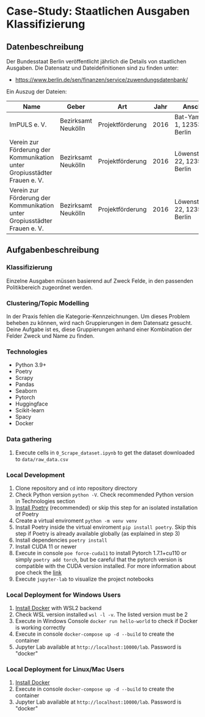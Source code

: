 # Case-Study: Staatlichen Ausgaben Klassifizierung

## Datenbeschreibung

Der Bundesstaat Berlin veröffentlicht jährlich die Details von staatlichen Ausgaben. Die Datensatz und Dateidefinitionen sind zu finden unter:

- https://www.berlin.de/sen/finanzen/service/zuwendungsdatenbank/

Ein Auszug der Dateien:

| Name                                                                     | Geber               | Art              | Jahr | Anschrift                       | Politikbereich | Zweck                                      | Betrag |
| ------------------------------------------------------------------------ | ------------------- | ---------------- | ---- | ------------------------------- | -------------- | ------------------------------------------ | ------ |
| ImPULS e. V.                                                             | Bezirksamt Neukölln | Projektförderung | 2016 | Bat-Yam-Platz 1, 12353 Berlin   | Bildung        | Sprachschulungen für aktive Gropiusstädter | 6607   |
| Verein zur Förderung der Kommunikation unter Gropiusstädter Frauen e. V. | Bezirksamt Neukölln | Projektförderung | 2016 | Löwensteinring 22, 12353 Berlin | Familie        | Kinderbildungscafe                         | 2499   |
| Verein zur Förderung der Kommunikation unter Gropiusstädter Frauen e. V. | Bezirksamt Neukölln | Projektförderung | 2016 | Löwensteinring 22, 12353 Berlin | Jugend         | Service Learning                           | 15363  |

## Aufgabenbeschreibung

### Klassifizierung

Einzelne Ausgaben müssen basierend auf Zweck Felde, in den passenden Politikbereich zugeordnet werden.

### Clustering/Topic Modelling

In der Praxis fehlen die Kategorie-Kennzeichnungen. Um dieses Problem beheben zu können, wird nach Gruppierungen in dem Datensatz gesucht. Deine Aufgabe ist es, diese Gruppierungen anhand einer Kombination der Felder Zweck und Name zu finden.

### Technologies

- Python 3.9+
- Poetry
- Scrapy
- Pandas
- Seaborn
- Pytorch
- Huggingface
- Scikit-learn
- Spacy
- Docker

### Data gathering

1. Execute cells in `0_Scrape_dataset.ipynb` to get the dataset downloaded to `data/raw_data.csv`

### Local Development

1. Clone repository and `cd` into repository directory
2. Check Python version `python -V`. Check recommended Python version in Technologies section
3. [Install Poetry](https://python-poetry.org/docs/#installation) (recommended) or skip this step for an isolated installation of Poetry
4. Create a virtual enviroment `python -m venv venv`
5. Install Poetry inside the virtual enviroment `pip install poetry`. Skip this step if Poetry is already available globally (as explained in step 3)
6. Install dependencies `poetry install`
7. Install CUDA 11 or newer
8. Execute in console `poe force-cuda11` to install Pytorch 1.7.1+cu110 or simply `poetry add torch`, but be careful that the pytorch version is compatible with the CUDA version installed. For more information about poe check the [link](https://github.com/python-poetry/poetry/issues/2613#issuecomment-799693903)
9. Execute `jupyter-lab` to visualize the project notebooks

### Local Deployment for Windows Users

1. [Install Docker](https://docs.docker.com/desktop/windows/install/) with WSL2 backend
2. Check WSL version installed `wsl -l -v`. The listed version must be 2
3. Execute in Windows Console `docker run hello-world` to check if Docker is working correctly
4. Execute in console `docker-compose up -d --build` to create the container
5. Jupyter Lab available at `http://localhost:10000/lab`. Password is "docker"

### Local Deployment for Linux/Mac Users

1. [Install Docker](https://www.docker.com/products/docker-desktop)
2. Execute in console `docker-compose up -d --build` to create the container
3. Jupyter Lab available at `http://localhost:10000/lab`. Password is "docker"
